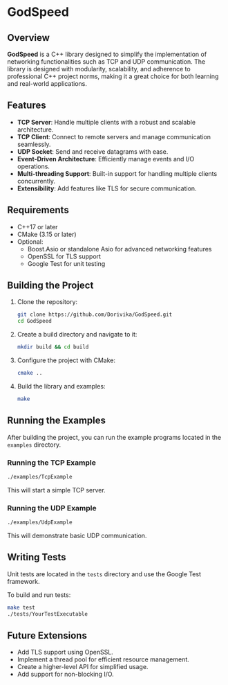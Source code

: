# GodSpeed

## Overview
**GodSpeed** is a C++ library designed to simplify the implementation of networking functionalities such as TCP and UDP communication. The library is designed with modularity, scalability, and adherence to professional C++ project norms, making it a great choice for both learning and real-world applications.

## Features
- **TCP Server**: Handle multiple clients with a robust and scalable architecture.
- **TCP Client**: Connect to remote servers and manage communication seamlessly.
- **UDP Socket**: Send and receive datagrams with ease.
- **Event-Driven Architecture**: Efficiently manage events and I/O operations.
- **Multi-threading Support**: Built-in support for handling multiple clients concurrently.
- **Extensibility**: Add features like TLS for secure communication.

## Requirements
- C++17 or later
- CMake (3.15 or later)
- Optional:
  - Boost.Asio or standalone Asio for advanced networking features
  - OpenSSL for TLS support
  - Google Test for unit testing

## Building the Project
1. Clone the repository:
   ```bash
   git clone https://github.com/Dorivika/GodSpeed.git
   cd GodSpeed
   ```
2. Create a build directory and navigate to it:
   ```bash
   mkdir build && cd build
   ```
3. Configure the project with CMake:
   ```bash
   cmake ..
   ```
4. Build the library and examples:
   ```bash
   make
   ```

## Running the Examples
After building the project, you can run the example programs located in the `examples` directory.

### Running the TCP Example
```bash
./examples/TcpExample
```
This will start a simple TCP server.

### Running the UDP Example
```bash
./examples/UdpExample
```
This will demonstrate basic UDP communication.

## Writing Tests
Unit tests are located in the `tests` directory and use the Google Test framework.

To build and run tests:
```bash
make test
./tests/YourTestExecutable
```

## Future Extensions
- Add TLS support using OpenSSL.
- Implement a thread pool for efficient resource management.
- Create a higher-level API for simplified usage.
- Add support for non-blocking I/O.
